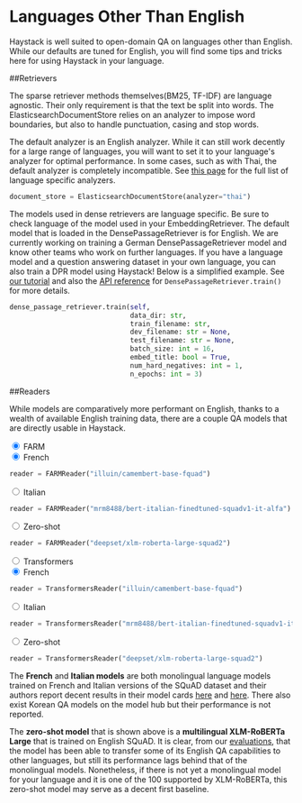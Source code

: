 <!---
title: "Languages Other Than English"
metaTitle: "Languages Other Than English"
metaDescription: ""
slug: "/docs/languages"
date: "2020-11-05"
id: "languagesmd"
--->

# Languages Other Than English

Haystack is well suited to open-domain QA on languages other than English.
While our defaults are tuned for English,
you will find some tips and tricks here for using Haystack in your language. 

##Retrievers

The sparse retriever methods themselves(BM25, TF-IDF) are language agnostic.
Their only requirement is that the text be split into words.
The ElasticsearchDocumentStore relies on an analyzer to impose word boundaries,
but also to handle punctuation, casing and stop words.

The default analyzer is an English analyzer. 
While it can still work decently for a large range of languages,
you will want to set it to your language's analyzer for optimal performance.
In some cases, such as with Thai, the default analyzer is completely incompatible.
See [this page](https://www.elastic.co/guide/en/elasticsearch/reference/current/analysis-lang-analyzer.html) 
for the full list of language specific analyzers.

```python
document_store = ElasticsearchDocumentStore(analyzer="thai")
```

The models used in dense retrievers are language specific. 
Be sure to check language of the model used in your EmbeddingRetriever. 
The default model that is loaded in the DensePassageRetriever is for English.
We are currently working on training a German DensePassageRetriever model and know other teams who work on further languages.
If you have a language model and a question answering dataset in your own language, you can also train a DPR model using Haystack!
Below is a simplified example.
See [our tutorial](/docs/latest/tutorial9md) and also the [API reference](/docs/latest/apiretrievermd#train) for `DensePassageRetriever.train()` for more details.

```python
dense_passage_retriever.train(self,
                              data_dir: str,
                              train_filename: str,
                              dev_filename: str = None,
                              test_filename: str = None,
                              batch_size: int = 16,
                              embed_title: bool = True,
                              num_hard_negatives: int = 1,
                              n_epochs: int = 3)
```

##Readers

While models are comparatively more performant on English,
thanks to a wealth of available English training data,
there are a couple QA models that are directly usable in Haystack.

<div class="tabs tabsreaderlanguage">

<div class="tab">
<input type="radio" id="tab-4-1" name="tab-group-4" checked>
<label class="labelouter" for="tab-4-1">FARM</label>
<div class="tabcontent">

<div class="tabs innertabslanguage">

<div class="tabinner">
<input type="radio" id="tab-5-1" name="tab-group-5" checked>
<label class="labelinner" for="tab-5-1">French</label>
<div class="tabcontentinner">

```python
reader = FARMReader("illuin/camembert-base-fquad")
```

</div>
</div>

<div class="tabinner">
<input type="radio" id="tab-5-2" name="tab-group-5">
<label class="labelinner" for="tab-5-2">Italian</label>
<div class="tabcontentinner">

```python
reader = FARMReader("mrm8488/bert-italian-finedtuned-squadv1-it-alfa")
```

</div>
</div>

<div class="tabinner">
<input type="radio" id="tab-5-3" name="tab-group-5">
<label class="labelinner" for="tab-5-3">Zero-shot</label>
<div class="tabcontentinner">

```python
reader = FARMReader("deepset/xlm-roberta-large-squad2")
```

</div>
</div>

</div>

</div> 
</div>

<div class="tab">
<input type="radio" id="tab-4-2" name="tab-group-4">
<label class="labelouter" for="tab-4-2">Transformers</label>
<div class="tabcontent">

<div class="tabs innertabslanguage">

<div class="tabinner2">
<input type="radio" id="tab-6-1" name="tab-group-6" checked>
<label class="labelinner" for="tab-6-1">French</label>
<div class="tabcontentinner">

```python
reader = TransformersReader("illuin/camembert-base-fquad")
```

</div>
</div>

<div class="tabinner2">
<input type="radio" id="tab-6-2" name="tab-group-6">
<label class="labelinner" for="tab-6-2">Italian</label>
<div class="tabcontentinner">

```python
reader = TransformersReader("mrm8488/bert-italian-finedtuned-squadv1-it-alfa")
```

</div>
</div>

<div class="tabinner2">
<input type="radio" id="tab-6-3" name="tab-group-6">
<label class="labelinner" for="tab-6-3">Zero-shot</label>
<div class="tabcontentinner">

```python
reader = TransformersReader("deepset/xlm-roberta-large-squad2")
```

</div>
</div>

</div>

</div> 
</div>

</div>

The **French** and **Italian models** are both monolingual language models trained on French and Italian versions of the SQuAD dataset
and their authors report decent results in their model cards
[here](https://huggingface.co/illuin/camembert-base-fquad) and [here](https://huggingface.co/mrm8488/bert-italian-finedtuned-squadv1-it-alfa).
There also exist Korean QA models on the model hub but their performance is not reported.

The **zero-shot model** that is shown above is a **multilingual XLM-RoBERTa Large** that is trained on English SQuAD.
It is clear, from our [evaluations](https://huggingface.co/deepset/xlm-roberta-large-squad2#model_card),
that the model has been able to transfer some of its English QA capabilities to other languages,
but still its performance lags behind that of the monolingual models.
Nonetheless, if there is not yet a monolingual model for your language and it is one of the 100 supported by XLM-RoBERTa,
this zero-shot model may serve as a decent first baseline.

[//]: # (Add link to Reader training, create section in reader.md on training Reader)

